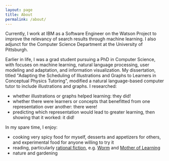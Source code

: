 ```yaml
---
layout: page
title: About
permalink: /about/
---
```


Currently, I work at IBM as a Software Engineer on the Watson Project to improve the relevancy of search results through machine learning.  I also adjunct for the Computer Science Department at the University of Pittsburgh.

Earlier in life, I was a grad student pursuing a PhD in Computer Science, with focuses on machine learning, natural language processing, user modeling and adaptation, and information visualization.  My dissertation, titled "Adapting the Scheduling of Illustrations and Graphs to Learners in Conceptual Physics Tutoring", modified a natural language-based computer tutor to include illustrations and graphs.  I researched:
- whether illustrations or graphs helped learning: they did!
- whether there were learners or concepts that benefitted from one representation over another: there were!
- predicting which representation would lead to greater learning, then showing that it worked: it did!

In my spare time, I enjoy:
- cooking very spicy food for myself, desserts and appetizers for others, and experimental food for anyone willing to try it
- reading, particularly [rational fiction](https://www.goodreads.com/list/show/100705.Rational_Fiction), e.g. [Worm](https://parahumans.wordpress.com/) and [Mother of Learning](https://www.fictionpress.com/s/2961893/1/Mother-of-Learning)
- nature and gardening
